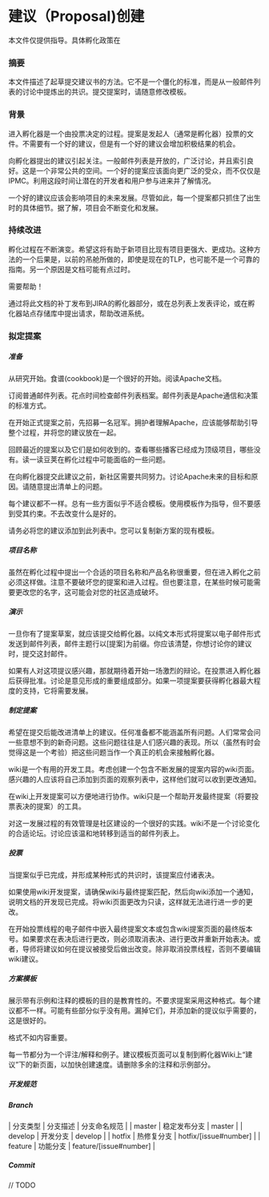 # 建议（Proposal)创建

本文件仅提供指导。具体孵化政策在

[这里]: http://incubator.apache.org/policy/incubation.html



### 摘要

本文件描述了起草提交建议书的方法。它不是一个僵化的标准，而是从一般邮件列表的讨论中提炼出的共识。提交提案时，请随意修改模板。

### 背景

进入孵化器是一个由投票决定的过程。提案是发起人（通常是孵化器）投票的文件。不需要有一个好的建议，但是有一个好的建议会增加积极结果的机会。

向孵化器提出的建议引起关注。一般邮件列表是开放的，广泛讨论，并且索引良好。这是一个非常公共的空间。一个好的提案应该面向更广泛的受众，而不仅仅是IPMC。利用这段时间让潜在的开发者和用户参与进来并了解情况。

一个好的建议应该会影响项目的未来发展。尽管如此，每一个提案都只抓住了出生时的具体细节。据了解，项目会不断变化和发展。

### 持续改进

孵化过程在不断演变。希望这将有助于新项目比现有项目更强大、更成功。这种方法的一个后果是，以前的吊舱所做的，即使是现在的TLP，也可能不是一个可靠的指南。另一个原因是文档可能有点过时。

需要帮助！

通过将此文档的补丁发布到JIRA的孵化器部分，或在总列表上发表评论，或在孵化器站点存储库中提出请求，帮助改进系统。

### 拟定提案

##### 准备

从研究开始。食谱(cookbook)是一个很好的开始。阅读Apache文档。

订阅普通邮件列表。花点时间检查邮件列表档案。邮件列表是Apache通信和决策的标准方式。

在开始正式提案之前，先招募一名冠军。拥护者理解Apache，应该能够帮助引导整个过程，并将您的建议放在一起。

回顾最近的提案以及它们是如何收到的。查看哪些播客已经成为顶级项目，哪些没有。读一读豆荚在孵化过程中可能面临的一些问题。

在向孵化器提交此建议之前，新社区需要共同努力。讨论Apache未来的目标和原因。请随意提出清单上的问题。

每个建议都不一样。总有一些方面似乎不适合模板。使用模板作为指导，但不要感到受其约束。不去改变什么是好的。

请务必将您的建议添加到此列表中。您可以复制新方案的现有模板。

##### 项目名称

虽然在孵化过程中提出一个合适的项目名称和产品名称很重要，但在进入孵化之前必须这样做。注意不要破坏您的提案和进入过程。但也要注意，在某些时候可能需要更改您的名字，这可能会对您的社区造成破坏。

##### 演示

一旦你有了提案草案，就应该提交给孵化器。以纯文本形式将提案以电子邮件形式发送到邮件列表，邮件主题行以[提案]为前缀。你应该清楚，你想讨论你的建议时，提交这封邮件。

如果有人对这项提议感兴趣，那就期待着开始一场激烈的辩论。在投票进入孵化器后获得批准。讨论是意见形成的重要组成部分。如果一项提案要获得孵化器最大程度的支持，它将需要发展。

##### 制定提案

希望在提交后能改进清单上的建议。任何准备都不能涵盖所有问题。人们常常会问一些意想不到的新奇问题。这些问题往往是人们感兴趣的表现。所以（虽然有时会觉得这是一个考验）把这些问题当作一个真正的机会来接触孵化器。

wiki是一个有用的开发工具。考虑创建一个包含不断发展的提案内容的wiki页面。感兴趣的人应该将自己添加到页面的观察列表中，这样他们就可以收到更改通知。

在wiki上开发提案可以方便地进行协作。wiki只是一个帮助开发最终提案（将要投票表决的提案）的工具。

对这一发展过程的有效管理是社区建设的一个很好的实践。wiki不是一个讨论变化的合适论坛。讨论应该温和地转移到适当的邮件列表上。

##### 投票

当提案似乎已完成，并形成某种形式的共识时，该提案应付诸表决。

如果使用wiki开发提案，请确保wiki与最终提案匹配，然后向wiki添加一个通知，说明文档的开发现已完成。将wiki页面更改为只读，这样就无法进行进一步的更改。

在开始投票线程的电子邮件中嵌入最终提案文本或包含wiki提案页面的最终版本号。如果要求在表决后进行更改，则必须取消表决、进行更改并重新开始表决。或者，导师将建议如何在提议被接受后做出改变。除非取消投票线程，否则不要编辑wiki建议。

##### 方案模板

展示带有示例和注释的模板的目的是教育性的。不要求提案采用这种格式。每个建议都不一样。可能有些部分似乎没有用。漏掉它们，并添加新的提议似乎需要的，这是很好的。

格式不如内容重要。

每一节都分为一个评注/解释和例子。建议模板页面可以复制到孵化器Wiki上“建议”下的新页面，以加快创建速度。请删除多余的注释和示例部分。


##### 开发规范

##### Branch
| 分支类型 | 分支描述 | 分支命名规范 |
| master | 稳定发布分支 | master |
| develop | 开发分支 | develop |
| hotfix | 热修复分支 | hotfix/[issue#number] |
| feature | 功能分支 | feature/[issue#number] |

##### Commit

// TODO
